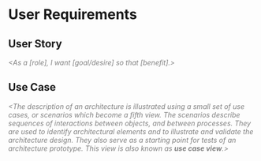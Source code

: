 # User Requirements

## User Story

_<font color="gray">
&lt;As a [role], I want [goal/desire] so that [benefit].&gt;
</font>_


## Use Case

_<font color="gray">
&lt;The description of an architecture is illustrated using a small set of use cases, or scenarios which become a fifth view. The scenarios describe sequences of interactions between objects, and between processes. They are used to identify architectural elements and to illustrate and validate the architecture design. They also serve as a starting point for tests of an architecture prototype. This view is also known as **use case view**.&gt;
</font>_

